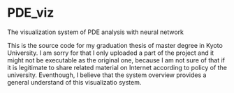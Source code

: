 # PDE_viz
The visualization system of PDE analysis with neural network

This is the source code for my graduation thesis of master degree in Kyoto University.
I am sorry for that I only uploaded a part of the project and it might not be executable as the original one, because I am not sure of that if it is legitimate to share related material on Internet according to policy of the university.
Eventhough, I believe that the system overview provides a general understand of this visualizatio system.

